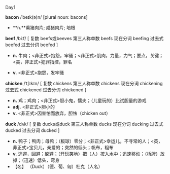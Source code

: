Day1



**bacon**  /ˈbeɪk(ə)n/   [plural noun: bacons]

- **n.**熏猪肉片; 咸猪肉片; 培根

  

**beef**  /biːf/   [ 复数 beefs或beeves 第三人称单数 beefs 现在分词 beefing 过去式 beefed 过去分词 beefed ]

- **n.** 牛肉；<非正式>抱怨，牢骚；<非正式>肌肉，力量，力气；要点，关键；<美，非正式>犯罪指控，罪名

- **v.** <非正式>抱怨，发牢骚

  

**chicken**  /ˈtʃɪkɪn/   [ 复数 chickens 第三人称单数 chickens 现在分词 chickening 过去式 chickened 过去分词 chickened ]

- **n.** 鸡；鸡肉；<非正式>胆小鬼，懦夫；（儿童玩的）比试胆量的游戏
- **adj.** <非正式>胆小的
- **v.** <非正式>因害怕而放弃，胆怯（chicken out）



**duck**  /dʌk/  [ 复数 ducks或duck 第三人称单数 ducks 现在分词 ducking 过去式 ducked 过去分词 ducked ]

- **n.** 鸭子；鸭肉；母鸭；（板球）零分；<非正式>幸运儿，不寻常的人；<英，非正式>宝贝儿，亲爱的；突然的低头；帆布，粗布
- **v.** 逃避，回避；躲避；（开玩笑地）把（人）按入水中；迅速移动；（桥牌）放掉；（迅速）低头，弯身
- 【名】 （Duck）（德、葡、匈）杜克（人名）



